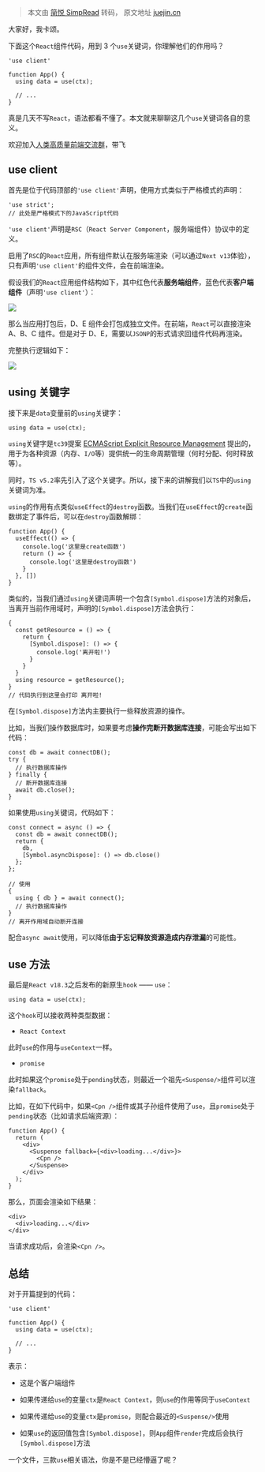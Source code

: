> 本文由 [简悦 SimpRead](http://ksria.com/simpread/) 转码， 原文地址 [juejin.cn](https://juejin.cn/post/7249933985563459640)

大家好，我卡颂。

下面这个`React`组件代码，用到 3 个`use`关键词，你理解他们的作用吗？

```
'use client'

function App() {
  using data = use(ctx);
  
  // ...
}
```

真是几天不写`React`，语法都看不懂了。本文就来聊聊这几个`use`关键词各自的意义。

欢迎加入[人类高质量前端交流群](https://juejin.cn/user/1943592291009511/pins "https://juejin.cn/user/1943592291009511/pins")，带飞

use client
----------

首先是位于代码顶部的`'use client'`声明，使用方式类似于严格模式的声明：

```
'use strict';
// 此处是严格模式下的JavaScript代码
```

`'use client'`声明是`RSC`（`React Server Component`，服务端组件）协议中的定义。

启用了`RSC`的`React`应用，所有组件默认在服务端渲染（可以通过`Next v13`体验），只有声明`'use client'`的组件文件，会在前端渲染。

假设我们的`React`应用组件结构如下，其中红色代表**服务端组件**，蓝色代表**客户端组件**（声明`'use client'`）：

![](https://p3-juejin.byteimg.com/tos-cn-i-k3u1fbpfcp/943000adea3d40d7be32b4165d053713~tplv-k3u1fbpfcp-zoom-in-crop-mark:1512:0:0:0.awebp)

那么当应用打包后，D、E 组件会打包成独立文件。在前端，`React`可以直接渲染 A、B、C 组件。但是对于 D、E，需要以`JSONP`的形式请求回组件代码再渲染。

完整执行逻辑如下：

![](https://p3-juejin.byteimg.com/tos-cn-i-k3u1fbpfcp/db4be5af013643ffaea155156aa7b693~tplv-k3u1fbpfcp-zoom-in-crop-mark:1512:0:0:0.awebp)

using 关键字
---------

接下来是`data`变量前的`using`关键字：

```
using data = use(ctx);
```

`using`关键字是`tc39`提案 [ECMAScript Explicit Resource Management](https://link.juejin.cn?target=https%3A%2F%2Fgithub.com%2Ftc39%2Fproposal-explicit-resource-management "https://github.com/tc39/proposal-explicit-resource-management") 提出的，用于为各种资源（内存、`I/O`等）提供统一的生命周期管理（何时分配、何时释放等）。

同时，`TS v5.2`率先引入了这个关键字。所以，接下来的讲解我们以`TS`中的`using`关键词为准。

`using`的作用有点类似`useEffect`的`destroy`函数。当我们在`useEffect`的`create`函数绑定了事件后，可以在`destroy`函数解绑：

```
function App() {
  useEffect(() => {
    console.log('这里是create函数')
    return () => {
      console.log('这里是destroy函数')
    }
  }, [])
}
```

类似的，当我们通过`using`关键词声明一个包含`[Symbol.dispose]`方法的对象后，当离开当前作用域时，声明的`[Symbol.dispose]`方法会执行：

```
{
  const getResource = () => {
    return {
      [Symbol.dispose]: () => {
        console.log('离开啦!')
      }
    }
  }
  using resource = getResource();
}
// 代码执行到这里会打印 离开啦!
```

在`[Symbol.dispose]`方法内主要执行一些释放资源的操作。

比如，当我们操作数据库时，如果要考虑**操作完断开数据库连接**，可能会写出如下代码：

```
const db = await connectDB();
try {
  // 执行数据库操作
} finally {
  // 断开数据库连接
  await db.close();
}
```

如果使用`using`关键词，代码如下：

```
const connect = async () => {
  const db = await connectDB();
  return {
    db,
    [Symbol.asyncDispose]: () => db.close()
  };
};

// 使用
{
  using { db } = await connect();
  // 执行数据库操作
} 
// 离开作用域自动断开连接
```

配合`async await`使用，可以降低**由于忘记释放资源造成内存泄漏**的可能性。

use 方法
------

最后是`React v18.3`之后发布的新原生`hook` —— `use`：

```
using data = use(ctx);
```

这个`hook`可以接收两种类型数据：

*   `React Context`

此时`use`的作用与`useContext`一样。

*   `promise`

此时如果这个`promise`处于`pending`状态，则最近一个祖先`<Suspense/>`组件可以渲染`fallback`。

比如，在如下代码中，如果`<Cpn />`组件或其子孙组件使用了`use`，且`promise`处于`pending`状态（比如请求后端资源）：

```
function App() {
  return (
    <div>
      <Suspense fallback={<div>loading...</div>}>
        <Cpn />
      </Suspense>
    </div>
  );
}
```

那么，页面会渲染如下结果：

```
<div>
  <div>loading...</div>
</div>
```

当请求成功后，会渲染`<Cpn />`。

总结
--

对于开篇提到的代码：

```
'use client'

function App() {
  using data = use(ctx);
  
  // ...
}
```

表示：

*   这是个客户端组件
    
*   如果传递给`use`的变量`ctx`是`React Context`，则`use`的作用等同于`useContext`
    
*   如果传递给`use`的变量`ctx`是`promise`，则配合最近的`<Suspense/>`使用
    
*   如果`use`的返回值包含`[Symbol.dispose]`，则`App`组件`render`完成后会执行`[Symbol.dispose]`方法
    

一个文件，三款`use`相关语法，你是不是已经懵逼了呢？